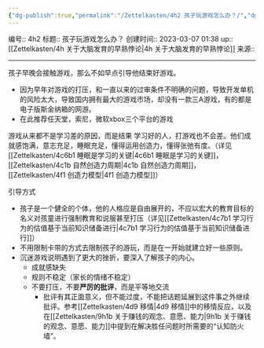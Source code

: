 ```yaml
---
{"dg-publish":true,"permalink":"/Zettelkasten/4h2 孩子玩游戏怎么办？/","dgPassFrontmatter":true}
---
```


编号:: 4h2
标题:: 孩子玩游戏怎么办？
创建时间:: 2023-03-07 01:38
up:: [[Zettelkasten/4h 关于大脑发育的早熟悖论\|4h 关于大脑发育的早熟悖论]]
来源:: 

---
孩子早晚会接触游戏，那么不如早点引导他结束好游戏。
- 因为早年对游戏的打压，和一直以来的过审条件不明确的问题，导致开发单机的风险太大，导致国内拥有最大的游戏市场，却没有一款三A游戏，有的都是电子版斯金纳箱的网游。
- 在此推荐任天堂，索尼，微软xbox三个平台的游戏

游戏从来都不是学习差的原因，而是结果
学习好的人，打游戏也不会差。他们成就感饱满，意志充足，睡眠充足，懂得运用创造力，懂得张弛有度。（详见[[Zettelkasten/4c6b1 睡眠是学习的关键\|4c6b1 睡眠是学习的关键]]，[[Zettelkasten/4c1b 自然创造力周期\|4c1b 自然创造力周期]]，[[Zettelkasten/4f1 创造力模型\|4f1 创造力模型]]）

引导方式
- 孩子是一个健全的个体，他的人格应是自由展开的，不应以宏大的教育目标的名义对孩童进行强制教育和说服甚至打压（详见[[Zettelkasten/4c7b1 学习行为的估值基于当前知识储备进行\|4c7b1 学习行为的估值基于当前知识储备进行]]）
- 不用限制卡带的方式去限制孩子的游玩，而是在一开始就建立好一些原则。
- 沉迷游戏说明遇到了更大的挫折，要深入了解孩子的内心。
	- 成就感缺失
	- 规则不稳定（家长的情绪不稳定）
	- 不要打压，不要**严厉的批评**，而是平等地交流
		- 批评有其正面意义，但不能过度，不能把话题延展到这件事之外继续批评。参考[[Zettelkasten/4d9 移情\|4d9 移情]]中的移情反应，以及在[[Zettelkasten/9h1b 关于赚钱的观念、意愿、能力\|9h1b 关于赚钱的观念、意愿、能力]]中提到在解决胜任问题时所需要的“认知防火墙”。